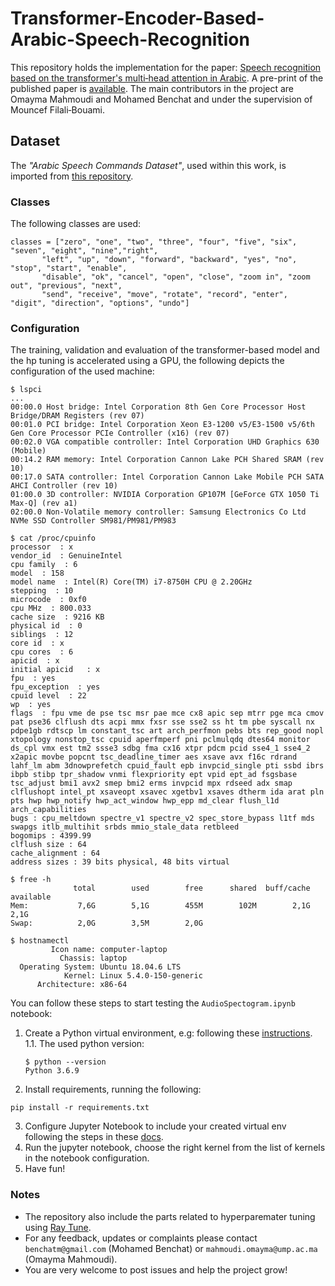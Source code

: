 # Transformer-Encoder-Based-Arabic-Speech-Recognition
This repository holds the implementation for the paper: [Speech recognition based on the transformer's multi‐head attention in Arabic](https://doi.org/10.1007/s10772-024-10092-x).
A pre-print of the published paper is [available](./paper/speech_recognition_based_on_the_transformer_s_multi_head_attention.pdf).
The main contributors in the project are Omayma Mahmoudi and Mohamed Benchat and under the supervision of Mouncef Filali‐Bouami.

## Dataset

The *"Arabic Speech Commands Dataset"*, used within this work, is imported from [this repository](https://github.com/abdulkaderghandoura/arabic-speech-commands-dataset).

### Classes

The following classes are used:

```
classes = ["zero", "one", "two", "three", "four", "five", "six", "seven", "eight", "nine","right",
 	   "left", "up", "down", "forward", "backward", "yes", "no", "stop", "start", "enable",
 	   "disable", "ok", "cancel", "open", "close", "zoom in", "zoom out", "previous", "next",
 	   "send", "receive", "move", "rotate", "record", "enter", "digit", "direction", "options", "undo"]
```

### Configuration

The training, validation and evaluation of the transformer-based model and the hp tuning is accelerated using a GPU, the following depicts the configuration of the used machine:
```
$ lspci
...
00:00.0 Host bridge: Intel Corporation 8th Gen Core Processor Host Bridge/DRAM Registers (rev 07)
00:01.0 PCI bridge: Intel Corporation Xeon E3-1200 v5/E3-1500 v5/6th Gen Core Processor PCIe Controller (x16) (rev 07)
00:02.0 VGA compatible controller: Intel Corporation UHD Graphics 630 (Mobile)
00:14.2 RAM memory: Intel Corporation Cannon Lake PCH Shared SRAM (rev 10)
00:17.0 SATA controller: Intel Corporation Cannon Lake Mobile PCH SATA AHCI Controller (rev 10)
01:00.0 3D controller: NVIDIA Corporation GP107M [GeForce GTX 1050 Ti Max-Q] (rev a1)
02:00.0 Non-Volatile memory controller: Samsung Electronics Co Ltd NVMe SSD Controller SM981/PM981/PM983

$ cat /proc/cpuinfo
processor  : x
vendor_id  : GenuineIntel
cpu family  : 6
model  : 158
model name  : Intel(R) Core(TM) i7-8750H CPU @ 2.20GHz
stepping  : 10
microcode  : 0xf0
cpu MHz  : 800.033
cache size  : 9216 KB
physical id  : 0
siblings  : 12
core id  : x
cpu cores  : 6
apicid  : x
initial apicid	 : x
fpu  : yes
fpu_exception  : yes
cpuid level  : 22
wp  : yes
flags  : fpu vme de pse tsc msr pae mce cx8 apic sep mtrr pge mca cmov pat pse36 clflush dts acpi mmx fxsr sse sse2 ss ht tm pbe syscall nx pdpe1gb rdtscp lm constant_tsc art arch_perfmon pebs bts rep_good nopl xtopology nonstop_tsc cpuid aperfmperf pni pclmulqdq dtes64 monitor ds_cpl vmx est tm2 ssse3 sdbg fma cx16 xtpr pdcm pcid sse4_1 sse4_2 x2apic movbe popcnt tsc_deadline_timer aes xsave avx f16c rdrand lahf_lm abm 3dnowprefetch cpuid_fault epb invpcid_single pti ssbd ibrs ibpb stibp tpr_shadow vnmi flexpriority ept vpid ept_ad fsgsbase tsc_adjust bmi1 avx2 smep bmi2 erms invpcid mpx rdseed adx smap clflushopt intel_pt xsaveopt xsavec xgetbv1 xsaves dtherm ida arat pln pts hwp hwp_notify hwp_act_window hwp_epp md_clear flush_l1d arch_capabilities
bugs : cpu_meltdown spectre_v1 spectre_v2 spec_store_bypass l1tf mds swapgs itlb_multihit srbds mmio_stale_data retbleed
bogomips : 4399.99
clflush size : 64
cache_alignment	: 64
address sizes : 39 bits physical, 48 bits virtual

$ free -h
              total        used        free      shared  buff/cache   available
Mem:           7,6G        5,1G        455M        102M        2,1G        2,1G
Swap:          2,0G        3,5M        2,0G

$ hostnamectl
         Icon name: computer-laptop
           Chassis: laptop
  Operating System: Ubuntu 18.04.6 LTS
            Kernel: Linux 5.4.0-150-generic
      Architecture: x86-64
```

You can follow these steps to start testing the `AudioSpectogram.ipynb` notebook:

1. Create a Python virtual environment, e.g: following these [instructions](https://virtualenv.pypa.io/en/latest/user_guide.html).
  1.1. The used python version:
    ```
    $ python --version
    Python 3.6.9
    ```
2. Install requirements, running the following:
```
pip install -r requirements.txt
```
3. Configure Jupyter Notebook to include your created virtual env following the steps in these [docs](https://ipython.readthedocs.io/en/stable/install/kernel_install.html#kernels-for-different-environments).
4. Run the jupyter notebook, choose the right kernel from the list of kernels in the notebook configuration.
5. Have fun!

### Notes
- The repository also include the parts related to hyperparemater tuning using [Ray Tune](https://docs.ray.io/en/latest/tune/index.html).
- For any feedback, updates or complaints please contact `benchatm@gmail.com` (Mohamed Benchat) or `mahmoudi.omayma@ump.ac.ma` (Omayma Mahmoudi).
- You are very welcome to post issues and help the project grow!
